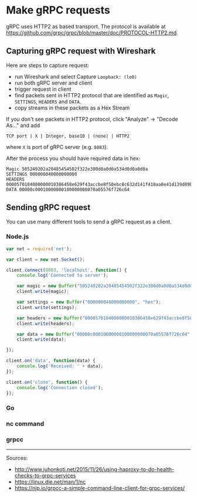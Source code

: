 # Make gRPC requests

gRPC uses HTTP2 as based transport. The protocol is available at https://github.com/grpc/grpc/blob/master/doc/PROTOCOL-HTTP2.md.

## Capturing gRPC request with Wireshark

Here are steps to capture request:

* run Wireshark and select Capture `Loopback: (lo0)`
* run both gRPC server and client
* trigger request in client
* find packets sent in HTTP2 protocol that are identified as `Magic`, `SETTINGS`, `HEADERS` and `DATA`.
* copy streams in these packets as a Hex Stream

If you don't see packets in HTTP2 protocol, click "Analyze" -> "Decode As..." and add
```
TCP port | X | Integer, base10 | (none) | HTTP2
```
where `X` is port of gRPC server (e.g. `8083`).

After the process you should have required data in hex:
```
Magic 505249202a20485454502f322e300d0a0d0a534d0d0a0d0a
SETTINGS 000000040000000000
HEADERS 0000570104000000018386458e629f43accbe8f50ebc8c632d141f418aa0e41d139d09b8f01e675f8b1d75d0620d263d4c4d65647a8d9acac8b4c7602bb6b81690bdff40027465864d833505b11f40899acac8b24d494f6a7f867df7df79d6ed
DATA 00000c00010000000100000000070a05576f726c64

```

## Sending gRPC request

You can use many different tools to send a gRPC request as a client.

### Node.js

```javascript
var net = require('net');

var client = new net.Socket();

client.connect(8083, 'localhost', function() {
	console.log('Connected to server');

	var magic = new Buffer("505249202a20485454502f322e300d0a0d0a534d0d0a0d0a", "hex");
	client.write(magic);

	var settings = new Buffer("000000040000000000", "hex");
	client.write(settings);

	var headers = new Buffer("0000570104000000018386458e629f43accbe8f50ebc8c632d141f418aa0e41d139d09b8f01e675f8b1d75d0620d263d4c4d65647a8d9acac8b4c7602bb6b81690bdff40027465864d833505b11f40899acac8b24d494f6a7f867df7df79d6ed", "hex");
	client.write(headers);

	var data = new Buffer("00000c00010000000100000000070a05576f726c64", "hex");
	client.write(data);

});

client.on('data', function(data) {
	console.log('Received: ' + data);
});

client.on('close', function() {
	console.log('Connection closed');
});

```


### Go

### nc command

### grpcc


---------

Sources:
* http://www.juhonkoti.net/2015/11/26/using-haproxy-to-do-health-checks-to-grpc-services
* https://linux.die.net/man/1/nc
* https://njp.io/grpcc-a-simple-command-line-client-for-grpc-services/